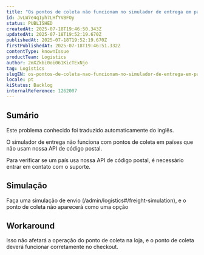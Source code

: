 ```yaml
---
title: "Os pontos de coleta não funcionam no simulador de entrega em países que não usam nossa API de código postal"
id: JvLW7e4qIyh7LHfYVBFOy
status: PUBLISHED
createdAt: 2025-07-18T19:46:50.343Z
updatedAt: 2025-07-18T19:52:19.670Z
publishedAt: 2025-07-18T19:52:19.670Z
firstPublishedAt: 2025-07-18T19:46:51.332Z
contentType: knownIssue
productTeam: Logistics
author: 2mXZkbi0oi061KicTExNjo
tag: Logistics
slugEN: os-pontos-de-coleta-nao-funcionam-no-simulador-de-entrega-em-paises-que-nao-usam-nossa-api-de-codigo-postal
locale: pt
kiStatus: Backlog
internalReference: 1262007
---
```


## Sumário

<div class="alert alert-info">
  <p>Este problema conhecido foi traduzido automaticamente do inglês.</p>
</div>



O simulador de entrega não funciona com pontos de coleta em países que não usam nossa API de código postal.

Para verificar se um país usa nossa API de código postal, é necessário entrar em contato com o suporte.

## Simulação



Faça uma simulação de envio (/admin/logistics#/freight-simulation), e o ponto de coleta não aparecerá como uma opção

## Workaround


Isso não afetará a operação do ponto de coleta na loja, e o ponto de coleta deverá funcionar corretamente no checkout.




